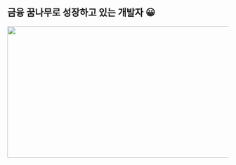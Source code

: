 ## 금융 꿈나무로 성장하고 있는 개발자 😀

<!--
**SoSo12121212/SoSo12121212** is a ✨ _special_ ✨ repository because its `README.md` (this file) appears on your GitHub profile.

Here are some ideas to get you started:

- 🔭 I’m currently working on ...
- 🌱 I’m currently learning ...
- 👯 I’m looking to collaborate on ...
- 🤔 I’m looking for help with ...
- 💬 Ask me about ...
- 📫 How to reach me: ...
- 😄 Pronouns: ...
- ⚡ Fun fact: ...
-->
<a href="https://www.gitanimals.org/en_US?utm_medium=image&utm_source=SoSo12121212&utm_content=farm">
<img
  src="https://render.gitanimals.org/farms/SoSo12121212"
  width="600"
  height="300"
/>
</a>
